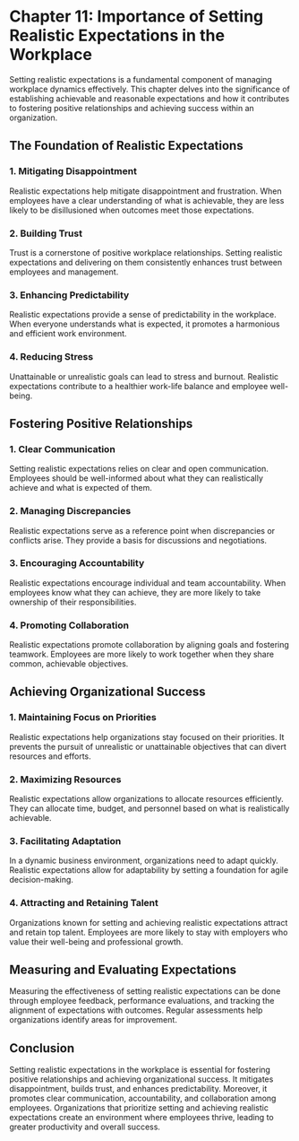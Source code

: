 Chapter 11: Importance of Setting Realistic Expectations in the Workplace
=========================================================================

Setting realistic expectations is a fundamental component of managing workplace dynamics effectively. This chapter delves into the significance of establishing achievable and reasonable expectations and how it contributes to fostering positive relationships and achieving success within an organization.

The Foundation of Realistic Expectations
----------------------------------------

### **1. Mitigating Disappointment**

Realistic expectations help mitigate disappointment and frustration. When employees have a clear understanding of what is achievable, they are less likely to be disillusioned when outcomes meet those expectations.

### **2. Building Trust**

Trust is a cornerstone of positive workplace relationships. Setting realistic expectations and delivering on them consistently enhances trust between employees and management.

### **3. Enhancing Predictability**

Realistic expectations provide a sense of predictability in the workplace. When everyone understands what is expected, it promotes a harmonious and efficient work environment.

### **4. Reducing Stress**

Unattainable or unrealistic goals can lead to stress and burnout. Realistic expectations contribute to a healthier work-life balance and employee well-being.

Fostering Positive Relationships
--------------------------------

### **1. Clear Communication**

Setting realistic expectations relies on clear and open communication. Employees should be well-informed about what they can realistically achieve and what is expected of them.

### **2. Managing Discrepancies**

Realistic expectations serve as a reference point when discrepancies or conflicts arise. They provide a basis for discussions and negotiations.

### **3. Encouraging Accountability**

Realistic expectations encourage individual and team accountability. When employees know what they can achieve, they are more likely to take ownership of their responsibilities.

### **4. Promoting Collaboration**

Realistic expectations promote collaboration by aligning goals and fostering teamwork. Employees are more likely to work together when they share common, achievable objectives.

Achieving Organizational Success
--------------------------------

### **1. Maintaining Focus on Priorities**

Realistic expectations help organizations stay focused on their priorities. It prevents the pursuit of unrealistic or unattainable objectives that can divert resources and efforts.

### **2. Maximizing Resources**

Realistic expectations allow organizations to allocate resources efficiently. They can allocate time, budget, and personnel based on what is realistically achievable.

### **3. Facilitating Adaptation**

In a dynamic business environment, organizations need to adapt quickly. Realistic expectations allow for adaptability by setting a foundation for agile decision-making.

### **4. Attracting and Retaining Talent**

Organizations known for setting and achieving realistic expectations attract and retain top talent. Employees are more likely to stay with employers who value their well-being and professional growth.

Measuring and Evaluating Expectations
-------------------------------------

Measuring the effectiveness of setting realistic expectations can be done through employee feedback, performance evaluations, and tracking the alignment of expectations with outcomes. Regular assessments help organizations identify areas for improvement.

Conclusion
----------

Setting realistic expectations in the workplace is essential for fostering positive relationships and achieving organizational success. It mitigates disappointment, builds trust, and enhances predictability. Moreover, it promotes clear communication, accountability, and collaboration among employees. Organizations that prioritize setting and achieving realistic expectations create an environment where employees thrive, leading to greater productivity and overall success.
